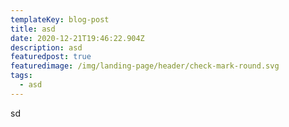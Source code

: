 ```yaml
---
templateKey: blog-post
title: asd
date: 2020-12-21T19:46:22.904Z
description: asd
featuredpost: true
featuredimage: /img/landing-page/header/check-mark-round.svg
tags:
  - asd
---
```

sd